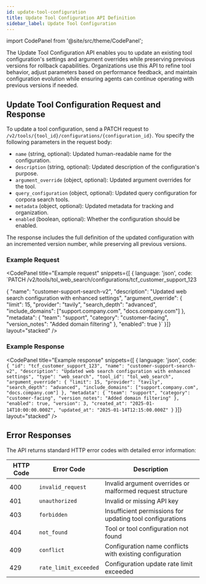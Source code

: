 ```yaml
---
id: update-tool-configuration
title: Update Tool Configuration API Definition
sidebar_label: Update Tool Configuration
---
```


import CodePanel from '@site/src/theme/CodePanel';

The Update Tool Configuration API enables you to update an existing tool configuration's settings and argument overrides while preserving previous versions for rollback capabilities. Organizations use this API to refine tool behavior, adjust parameters based on performance feedback, and maintain configuration evolution while ensuring agents can continue operating with previous versions if needed.

## Update Tool Configuration Request and Response

To update a tool configuration, send a PATCH request to `/v2/tools/{tool_id}/configurations/{configuration_id}`. You specify the following parameters in the request body:

- `name` (string, optional): Updated human-readable name for the configuration.
- `description` (string, optional): Updated description of the configuration's purpose.
- `argument_override` (object, optional): Updated argument overrides for the tool.
- `query_configuration` (object, optional): Updated query configuration for corpora search tools.
- `metadata` (object, optional): Updated metadata for tracking and organization.
- `enabled` (boolean, optional): Whether the configuration should be enabled.

The response includes the full definition of the updated configuration with an incremented version number, while preserving all previous versions.

### Example Request

<CodePanel
  title="Example request"
  snippets={[
    {
      language: 'json',
      code: `PATCH /v2/tools/tol_web_search/configurations/tcf_customer_support_123

{
  "name": "customer-support-search-v2",
  "description": "Updated web search configuration with enhanced settings",
  "argument_override": {
    "limit": 15,
    "provider": "tavily",
    "search_depth": "advanced",
    "include_domains": ["support.company.com", "docs.company.com"]
  },
  "metadata": {
    "team": "support",
    "category": "customer-facing",
    "version_notes": "Added domain filtering"
  },
  "enabled": true
}`
    }]}
  layout="stacked"
/>

### Example Response

<CodePanel
  title="Example response"
  snippets={[
    {
      language: 'json',
      code: `{
  "id": "tcf_customer_support_123",
  "name": "customer-support-search-v2",
  "description": "Updated web search configuration with enhanced settings",
  "type": "web_search",
  "tool_id": "tol_web_search",
  "argument_override": {
    "limit": 15,
    "provider": "tavily",
    "search_depth": "advanced",
    "include_domains": ["support.company.com", "docs.company.com"]
  },
  "metadata": {
    "team": "support",
    "category": "customer-facing",
    "version_notes": "Added domain filtering"
  },
  "enabled": true,
  "version": 3,
  "created_at": "2025-01-14T10:00:00.000Z",
  "updated_at": "2025-01-14T12:15:00.000Z"
}`
    }]}
  layout="stacked"
/>

## Error Responses

The API returns standard HTTP error codes with detailed error information:

| HTTP Code | Error Code | Description |
|-----------|------------|-------------|
| 400 | `invalid_request` | Invalid argument overrides or malformed request structure |
| 401 | `unauthorized` | Invalid or missing API key |
| 403 | `forbidden` | Insufficient permissions for updating tool configurations |
| 404 | `not_found` | Tool or tool configuration not found |
| 409 | `conflict` | Configuration name conflicts with existing configuration |
| 429 | `rate_limit_exceeded` | Configuration update rate limit exceeded |